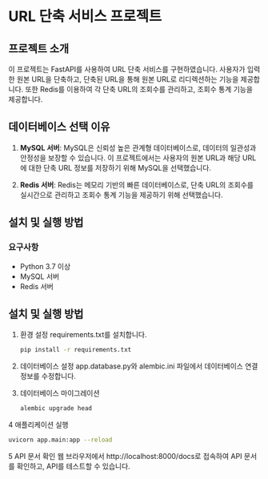 # URL 단축 서비스 프로젝트

## 프로젝트 소개

이 프로젝트는 FastAPI를 사용하여 URL 단축 서비스를 구현하였습니다. 사용자가 입력한 원본 URL을 단축하고, 단축된 URL을 통해 원본 URL로 리디렉션하는 기능을 제공합니다. 또한 Redis를 이용하여 각 단축 URL의 조회수를 관리하고, 조회수 통계 기능을 제공합니다.

## 데이터베이스 선택 이유

1. **MySQL 서버**: MySQL은 신뢰성 높은 관계형 데이터베이스로, 데이터의 일관성과 안정성을 보장할 수 있습니다. 이 프로젝트에서는 사용자의 원본 URL과 해당 URL에 대한 단축 URL 정보를 저장하기 위해 MySQL을 선택했습니다.

2. **Redis 서버**: Redis는 메모리 기반의 빠른 데이터베이스로, 단축 URL의 조회수를 실시간으로 관리하고 조회수 통계 기능을 제공하기 위해 선택했습니다.

## 설치 및 실행 방법

### 요구사항
- Python 3.7 이상
- MySQL 서버
- Redis 서버

## 설치 및 실행 방법

1. 환경 설정
   requirements.txt를 설치합니다.
   ```bash
   pip install -r requirements.txt
   ```
2. 데이터베이스 설정
  app.database.py와 alembic.ini 파일에서 데이터베이스 연결 정보를 수정합니다.

3. 데이터베이스 마이그레이션
   ```bash
   alembic upgrade head
   ```

4 애플리케이션 실행
   ```bash
   uvicorn app.main:app --reload
   ```

5 API 문서 확인
  웹 브라우저에서 http://localhost:8000/docs로 접속하여 API 문서를 확인하고, API를 테스트할 수 있습니다.



